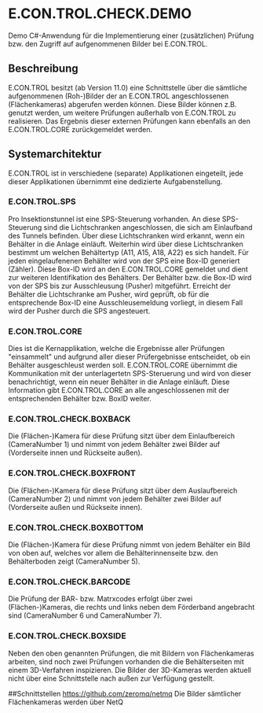 # E.CON.TROL.CHECK.DEMO
Demo C#-Anwendung für die Implementierung einer (zusätzlichen) Prüfung bzw. den Zugriff auf aufgenommenen Bilder bei E.CON.TROL.

## Beschreibung
E.CON.TROL besitzt (ab Version 11.0) eine Schnittstelle über die sämtliche aufgenommenen (Roh-)Bilder der an E.CON.TROL angeschlossenen (Flächenkameras) abgerufen werden können.
Diese Bilder können z.B. genutzt werden, um weitere Prüfungen außerhalb von E.CON.TROL zu realisieren. Das Ergebnis dieser externen Prüfungen kann ebenfalls an den E.CON.TROL.CORE zurückgemeldet werden.

## Systemarchitektur
E.CON.TROL ist in verschiedene (separate) Applikationen eingeteilt, jede dieser Applikationen übernimmt eine dedizierte Aufgabenstellung.

### E.CON.TROL.SPS
Pro Insektionstunnel ist eine SPS-Steuerung vorhanden. An diese SPS-Steuerung sind die Lichtschranken angeschlossen, die sich am Einlaufband des Tunnels befinden. Über diese Lichtschranken wird erkannt, wenn ein Behälter in die Anlage einläuft. Weiterhin wird über diese Lichtschranken bestimmt um welchen Behältertyp (A11, A15, A18, A22) es sich handelt. 
Für jeden eingelaufenenen Behälter wird von der SPS eine Box-ID generiert (Zähler). Diese Box-ID wird an den E.CON.TROL.CORE gemeldet und dient zur weiteren Identifikation des Behälters.
Der Behälter bzw. die Box-ID wird von der SPS bis zur Ausschleusung (Pusher) mitgeführt. Erreicht der Behälter die Lichtschranke am Pusher, wird geprüft, ob für die entsprechende Box-ID eine Ausschleusemeldung vorliegt, in diesem Fall wird der Pusher durch die SPS angesteuert.

### E.CON.TROL.CORE
Dies ist die Kernapplikation, welche die Ergebnisse aller Prüfungen "einsammelt" und aufgrund aller dieser Prüfergebnisse entscheidet, ob ein Behälter ausgeschleust werden soll.
E.CON.TROL.CORE übernimmt die Kommunikation mit der unterlagertetn SPS-Steruerung und wird von dieser benachrichtigt, wenn ein neuer Behälter in die Anlage einläuft. Diese Information gibt E.CON.TROL.CORE an alle angeschlossenen mit der entsprechenden Behälter bzw. BoxID weiter.

### E.CON.TROL.CHECK.BOXBACK
Die (Flächen-)Kamera für diese Prüfung sitzt über dem Einlaufbereich (CameraNumber 1) und nimmt von jedem Behälter zwei Bilder auf (Vorderseite innen und Rückseite außen). 

### E.CON.TROL.CHECK.BOXFRONT
Die (Flächen-)Kamera für diese Prüfung sitzt über dem Auslaufbereich (CameraNumber 2) und nimmt von jedem Behälter zwei Bilder auf (Vorderseite außen und Rückseite innen).

### E.CON.TROL.CHECK.BOXBOTTOM
Die (Flächen-)Kamera für diese Prüfung nimmt von jedem Behälter ein Bild von oben auf, welches vor allem die Behälterinnenseite bzw. den Behälterboden zeigt (CameraNumber 5).

### E.CON.TROL.CHECK.BARCODE
Die Prüfung der BAR- bzw. Matrxcodes erfolgt über zwei (Flächen-)Kameras, die rechts und links neben dem Förderband angebracht sind (CameraNumber 6 und CameraNumber 7).

### E.CON.TROL.CHECK.BOXSIDE
Neben den oben genannten Prüfungen, die mit Bildern von Flächenkameras arbeiten, sind noch zwei Prüfungen vorhanden die die Behälterseiten mit einem 3D-Verfahren inspizieren. Die Bilder der 3D-Kameras werden aktuell nicht über eine Schnittstelle nach außen zur Verfügung gestellt.

##Schnittstellen
https://github.com/zeromq/netmq
Die Bilder sämtlicher Flächenkameras werden über NetQ
